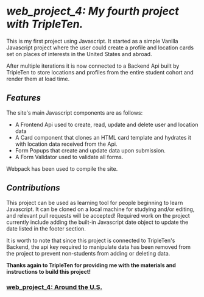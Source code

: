 # *web_project_4: My fourth project with TripleTen.*
This is my first project using Javascript. It started as a simple Vanilla Javascript project where the user could create a profile and location cards set on places of interests in the United States and abroad.  
  
After multiple iterations it is now connected to a Backend Api built by TripleTen to store locations and profiles from the entire student cohort and render them at load time.

## *Features*
The site's main Javascript components are as follows:
- A Frontend Api used to create, read, update and delete user and location data
- A Card component that clones an HTML card template and hydrates it with location data received from the Api.
- Form Popups that create and update data upon submission.
- A Form Validator used to validate all forms.
  
Webpack has been used to compile the site.

## *Contributions*
This project can be used as learning tool for people beginning to learn Javascript. It can be cloned on a local machine for studying and/or editing, and relevant pull requests will be accepted! Required work on the project currently include adding the built-in Javascript date object to update the date listed in the footer section.  

It is worth to note that since this project is connected to TripleTen's Backend, the api key required to manipulate data has been removed from the project to prevent non-students from adding or deleting data. 

**Thanks again to TripleTen for providing me with the materials and instructions to build this project!**

### [web_project_4: Around the U.S.](https://frederickjodozi.github.io/web_project_4/)
